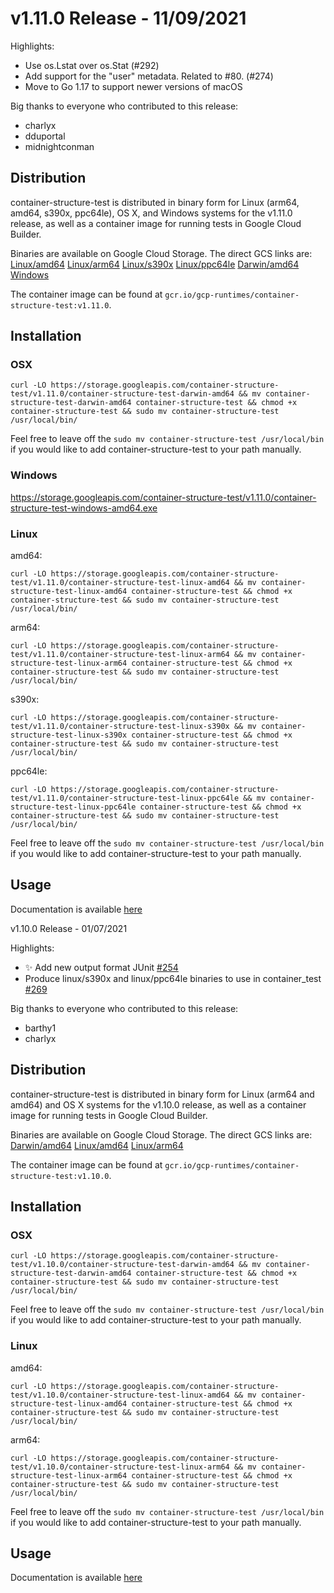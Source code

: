 # v1.11.0 Release - 11/09/2021

Highlights:
* Use os.Lstat over os.Stat (#292)
* Add support for the "user" metadata. Related to #80. (#274)
* Move to Go 1.17 to support newer versions of macOS

Big thanks to everyone who contributed to this release:
* charlyx
* dduportal
* midnightconman

## Distribution

container-structure-test is distributed in binary form for Linux (arm64, amd64, s390x, ppc64le), OS X, and Windows systems for the v1.11.0 release, as well as a container image for running tests in Google Cloud Builder.

Binaries are available on Google Cloud Storage. The direct GCS links are:
[Linux/amd64](https://storage.googleapis.com/container-structure-test/v1.11.0/container-structure-test-linux-amd64)
[Linux/arm64](https://storage.googleapis.com/container-structure-test/v1.11.0/container-structure-test-linux-arm64)
[Linux/s390x](https://storage.googleapis.com/container-structure-test/v1.11.0/container-structure-test-linux-s390x)
[Linux/ppc64le](https://storage.googleapis.com/container-structure-test/v1.11.0/container-structure-test-linux-ppc64le)
[Darwin/amd64](https://storage.googleapis.com/container-structure-test/v1.11.0/container-structure-test-darwin-amd64)
[Windows](https://storage.googleapis.com/container-structure-test/v1.11.0/container-structure-test-windows-amd64.exe)

The container image can be found at `gcr.io/gcp-runtimes/container-structure-test:v1.11.0`.

## Installation

### OSX
```shell
curl -LO https://storage.googleapis.com/container-structure-test/v1.11.0/container-structure-test-darwin-amd64 && mv container-structure-test-darwin-amd64 container-structure-test && chmod +x container-structure-test && sudo mv container-structure-test /usr/local/bin/
```
Feel free to leave off the `sudo mv container-structure-test /usr/local/bin` if you would like to add container-structure-test to your path manually.

### Windows
 https://storage.googleapis.com/container-structure-test/v1.11.0/container-structure-test-windows-amd64.exe

### Linux
amd64: 
```shell
curl -LO https://storage.googleapis.com/container-structure-test/v1.11.0/container-structure-test-linux-amd64 && mv container-structure-test-linux-amd64 container-structure-test && chmod +x container-structure-test && sudo mv container-structure-test /usr/local/bin/
```
arm64: 
```shell
curl -LO https://storage.googleapis.com/container-structure-test/v1.11.0/container-structure-test-linux-arm64 && mv container-structure-test-linux-arm64 container-structure-test && chmod +x container-structure-test && sudo mv container-structure-test /usr/local/bin/
```
s390x: 
```shell
curl -LO https://storage.googleapis.com/container-structure-test/v1.11.0/container-structure-test-linux-s390x && mv container-structure-test-linux-s390x container-structure-test && chmod +x container-structure-test && sudo mv container-structure-test /usr/local/bin/
```
ppc64le: 
```shell
curl -LO https://storage.googleapis.com/container-structure-test/v1.11.0/container-structure-test-linux-ppc64le && mv container-structure-test-linux-ppc64le container-structure-test && chmod +x container-structure-test && sudo mv container-structure-test /usr/local/bin/
```
Feel free to leave off the `sudo mv container-structure-test /usr/local/bin` if you would like to add container-structure-test to your path manually.

## Usage
Documentation is available [here](https://github.com/GoogleCloudPlatform/container-structure-test/blob/master/README.md)

v1.10.0 Release - 01/07/2021

Highlights:
* :sparkles: Add new output format JUnit [#254](https://github.com/GoogleContainerTools/container-structure-test/pull/254)
* Produce linux/s390x and linux/ppc64le binaries to use in container_test [#269](https://github.com/GoogleContainerTools/container-structure-test/pull/269)

Big thanks to everyone who contributed to this release:
* barthy1
* charlyx

## Distribution

container-structure-test is distributed in binary form for Linux (arm64 and amd64) and OS X systems for the v1.10.0 release, as well as a container image for running tests in Google Cloud Builder.

Binaries are available on Google Cloud Storage. The direct GCS links are:
[Darwin/amd64](https://storage.googleapis.com/container-structure-test/v1.10.0/container-structure-test-darwin-amd64)
[Linux/amd64](https://storage.googleapis.com/container-structure-test/v1.10.0/container-structure-test-linux-amd64)
[Linux/arm64](https://storage.googleapis.com/container-structure-test/v1.10.0/container-structure-test-linux-arm64)

The container image can be found at `gcr.io/gcp-runtimes/container-structure-test:v1.10.0`.

## Installation

### OSX
```shell
curl -LO https://storage.googleapis.com/container-structure-test/v1.10.0/container-structure-test-darwin-amd64 && mv container-structure-test-darwin-amd64 container-structure-test && chmod +x container-structure-test && sudo mv container-structure-test /usr/local/bin/
```
Feel free to leave off the `sudo mv container-structure-test /usr/local/bin` if you would like to add container-structure-test to your path manually.

### Linux
amd64: 
```shell
curl -LO https://storage.googleapis.com/container-structure-test/v1.10.0/container-structure-test-linux-amd64 && mv container-structure-test-linux-amd64 container-structure-test && chmod +x container-structure-test && sudo mv container-structure-test /usr/local/bin/
```
arm64: 
```shell
curl -LO https://storage.googleapis.com/container-structure-test/v1.10.0/container-structure-test-linux-arm64 && mv container-structure-test-linux-arm64 container-structure-test && chmod +x container-structure-test && sudo mv container-structure-test /usr/local/bin/
```
Feel free to leave off the `sudo mv container-structure-test /usr/local/bin` if you would like to add container-structure-test to your path manually.

## Usage
Documentation is available [here](https://github.com/GoogleCloudPlatform/container-structure-test/blob/master/README.md)